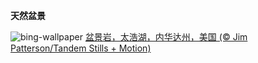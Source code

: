 
**天然盆景**

![bing-wallpaper](https://www.bing.com/th?id=OHR.LakeTahoeRock_ZH-CN5770740919_1920x1080.jpg)
[盆景岩，太浩湖，内华达州，美国 (© Jim Patterson/Tandem Stills + Motion)](https://www.bing.com/search?q=%E5%A4%AA%E6%B5%A9%E6%B9%96&amp;form=hpcapt&amp;mkt=zh-cn)
  